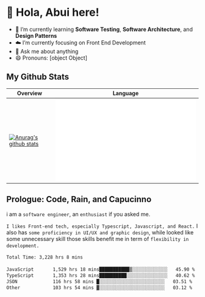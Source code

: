 # 👋 Hola, Abui here!

- 🌱 I’m currently learning **Software Testing**, **Software Architecture**, and **Design Patterns**
- ☁️ I’m currently focusing on Front End Development
- 💬 Ask me about anything
- 😄 Pronouns: [object Object]

## My Github Stats

| Overview | Language |
| --- | --- |
|[![Anurag's github stats](https://github-readme-stats.vercel.app/api?username=abui-am&count_private=true)](https://github.com/anuraghazra/github-readme-stats)|![Language](https://raw.githubusercontent.com/abui-am/stats/c6455f656dfce7acd3951e5ec5b25d72af0b2ee3/generated/languages.svg)|

## Prologue: Code, Rain, and Capucinno
i am a `software engineer`, an `enthusiast` if you asked me. 

`I likes Front-end tech, especially Typescript, Javascript, and React.` I also has `some proficiency in UI/UX and graphic design`, while looked like some unnecessary skill those skills benefit me in term of `flexibility in development.`


<!--START_SECTION:waka-->

```text
Total Time: 3,228 hrs 8 mins

JavaScript       1,529 hrs 18 mins███████████▒░░░░░░░░░░░░░   45.90 %
TypeScript       1,353 hrs 28 mins██████████░░░░░░░░░░░░░░░   40.62 %
JSON             116 hrs 58 mins █░░░░░░░░░░░░░░░░░░░░░░░░   03.51 %
Other            103 hrs 54 mins ▓░░░░░░░░░░░░░░░░░░░░░░░░   03.12 %
```

<!--END_SECTION:waka-->
